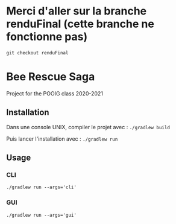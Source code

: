 # Merci d'aller sur la branche renduFinal (cette branche ne fonctionne pas)

```git checkout renduFinal```

# Bee Rescue Saga
Project for the POOIG class 2020-2021


## Installation

Dans une console UNIX, compiler le projet avec :  ```./gradlew build```

Puis lancer l'installation avec : ```./gradlew run```

## Usage

### CLI

```./gradlew run --args='cli' ```

### GUI

```./gradlew run --args='gui' ```
